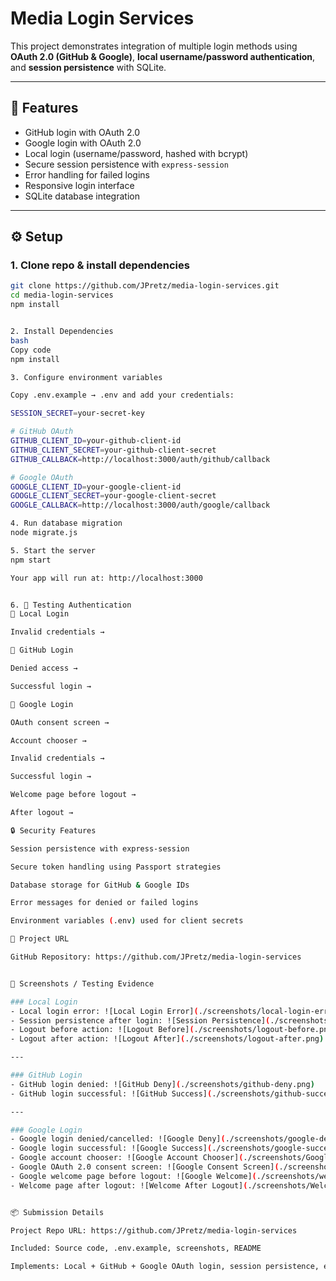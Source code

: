 # Media Login Services

This project demonstrates integration of multiple login methods using **OAuth 2.0 (GitHub & Google)**, **local username/password authentication**, and **session persistence** with SQLite.

---

## 🚀 Features
- GitHub login with OAuth 2.0
- Google login with OAuth 2.0
- Local login (username/password, hashed with bcrypt)
- Secure session persistence with `express-session`
- Error handling for failed logins
- Responsive login interface
- SQLite database integration

---

## ⚙️ Setup

### 1. Clone repo & install dependencies
```bash
git clone https://github.com/JPretz/media-login-services.git
cd media-login-services
npm install


2. Install Dependencies
bash
Copy code
npm install

3. Configure environment variables

Copy .env.example → .env and add your credentials:

SESSION_SECRET=your-secret-key

# GitHub OAuth
GITHUB_CLIENT_ID=your-github-client-id
GITHUB_CLIENT_SECRET=your-github-client-secret
GITHUB_CALLBACK=http://localhost:3000/auth/github/callback

# Google OAuth
GOOGLE_CLIENT_ID=your-google-client-id
GOOGLE_CLIENT_SECRET=your-google-client-secret
GOOGLE_CALLBACK=http://localhost:3000/auth/google/callback

4. Run database migration
node migrate.js

5. Start the server
npm start

Your app will run at: http://localhost:3000


6. 🧪 Testing Authentication
🔹 Local Login

Invalid credentials →

🔹 GitHub Login

Denied access →

Successful login →

🔹 Google Login

OAuth consent screen →

Account chooser →

Invalid credentials →

Successful login →

Welcome page before logout →

After logout →

🔒 Security Features

Session persistence with express-session

Secure token handling using Passport strategies

Database storage for GitHub & Google IDs

Error messages for denied or failed logins

Environment variables (.env) used for client secrets

📄 Project URL

GitHub Repository: https://github.com/JPretz/media-login-services


📸 Screenshots / Testing Evidence

### Local Login
- Local login error: ![Local Login Error](./screenshots/local-login-error.png)
- Session persistence after login: ![Session Persistence](./screenshots/session-persistence.png)
- Logout before action: ![Logout Before](./screenshots/logout-before.png)
- Logout after action: ![Logout After](./screenshots/logout-after.png)

---

### GitHub Login
- GitHub login denied: ![GitHub Deny](./screenshots/github-deny.png)
- GitHub login successful: ![GitHub Success](./screenshots/github-success.png)

---

### Google Login
- Google login denied/cancelled: ![Google Deny](./screenshots/google-deny.png)
- Google login successful: ![Google Success](./screenshots/google-success.png)
- Google account chooser: ![Google Account Chooser](./screenshots/Google_chossen account.png)
- Google OAuth 2.0 consent screen: ![Google Consent Screen](./screenshots/Google OAuth 2.0 Consent Screen Chooser.png)
- Google welcome page before logout: ![Google Welcome](./screenshots/welcome page before logout _google.png)
- Welcome page after logout: ![Welcome After Logout](./screenshots/Welcomepage after logout.png)


📦 Submission Details

Project Repo URL: https://github.com/JPretz/media-login-services

Included: Source code, .env.example, screenshots, README

Implements: Local + GitHub + Google OAuth login, session persistence, error handling